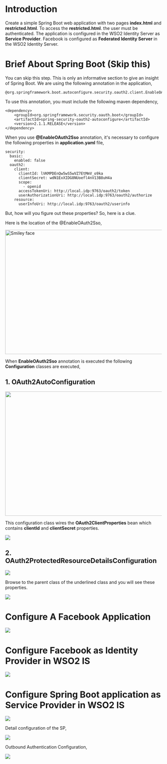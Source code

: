 # Introduction 
Create a simple Spring Boot web application with two pages **index.html** and **restricted.html**. To access the **restricted.html**.
the user must be authenticated. The application is configured in the WSO2 Identity Server as **Service Provider**. Facebook is 
configured as **Federated Identity Server** in the WSO2 Identity Server.

# Brief About Spring Boot (Skip this)
You can skip this step. This is only an informative section to give an insight of Spring Boot. We are using the following annotation in the application,
```
@org.springframework.boot.autoconfigure.security.oauth2.client.EnableOAuth2Sso
```

To use this annotation, you must include the following maven dependency,
```
<dependency>
    <groupId>org.springframework.security.oauth.boot</groupId>
    <artifactId>spring-security-oauth2-autoconfigure</artifactId>
    <version>2.1.1.RELEASE</version>
</dependency>
```

When you use **@EnableOAuth2Sso** annotation, it's necessary to configure the following properties in **application.yaml** file,

```
security:
  basic:
    enabled: false
  oauth2:
    client:
      clientId: lVKMPDEnQw5wS5wVZ7EtMmV_o9ka
      clientSecret: wdN1ExXIDG8NUoefl4nV13B8uH4a
      scope:
        - openid
      accessTokenUri: http://local.idp:9763/oauth2/token
      userAuthorizationUri: http://local.idp:9763/oauth2/authorize
    resource:
      userInfoUri: http://local.idp:9763/oauth2/userinfo
```
But, how will you figure out these properties? So, here is a clue. 

Here is the location of the @EnableOAuth2Sso,

<p>
    <img src="https://github.com/anupamgogoi-wso2/wso2-summit/blob/master/sso-facebook/docs/EnableOAuth2Sso.png?raw=true" alt="Smiley face" height="400" width="700">
</p>

When **EnableOAuth2Sso** annotation is executed the following **Configuration** classes are executed,

## 1. OAuth2AutoConfiguration

<p>
    <img src="https://github.com/anupamgogoi-wso2/wso2-summit/blob/master/sso-facebook/docs/OAuth2AutoConfiguration.png?raw=true" height="400" width="700">
</p>

This configuration class wires the **OAuth2ClientProperties** bean which contains **clientId** and **clientSecret** properties.

![](https://github.com/anupamgogoi-wso2/wso2-summit/blob/master/sso-facebook/docs/OAuth2ClientProperties.png?raw=true)

## 2. OAuth2ProtectedResourceDetailsConfiguration

![](https://github.com/anupamgogoi-wso2/wso2-summit/blob/master/sso-facebook/docs/OAuth2ProtectedResourceDetailsConfiguration.png?raw=true)

Browse to the parent class of the underlined class and you will see these properties.

![](https://github.com/anupamgogoi-wso2/wso2-summit/blob/master/sso-facebook/docs/BaseOAuth2ProtectedResourceDetails.png?raw=true)


# Configure A Facebook Application

![](https://github.com/anupamgogoi-wso2/wso2-summit/blob/master/sso-facebook/docs/FacebookApp.png?raw=true)

# Configure Facebook as Identity Provider in WSO2 IS

![](https://github.com/anupamgogoi-wso2/wso2-summit/blob/master/sso-facebook/docs/ConfigureFacebookAsIDP.png?raw=true)

# Configure Spring Boot application as Service Provider in WSO2 IS

![](https://github.com/anupamgogoi-wso2/wso2-summit/blob/master/sso-facebook/docs/SP-Inbound.png?raw=true)

Detail configuration of the SP,

![](https://github.com/anupamgogoi-wso2/wso2-summit/blob/master/sso-facebook/docs/SP-Inbound-Detail.png?raw=true)

Outbound Authentication Configuration,

![](https://github.com/anupamgogoi-wso2/wso2-summit/blob/master/sso-facebook/docs/SP-Outbound.png?raw=true)

